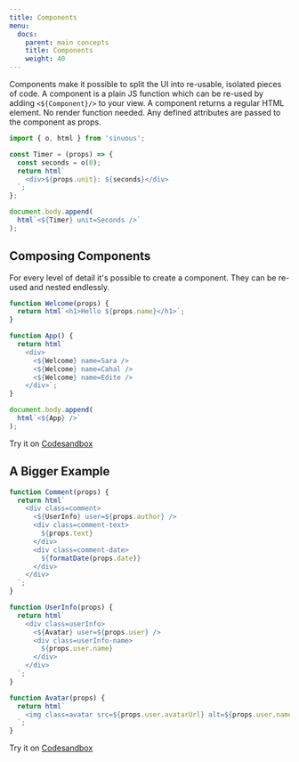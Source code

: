 ```yaml
---
title: Components
menu:
  docs:
    parent: main concepts
    title: Components
    weight: 40
---
```


Components make it possible to split the UI into re-usable, isolated pieces of code. A component is a plain JS function which can be re-used by adding `<${Component}/>` to your view. A component returns a regular HTML element. No render function needed. Any defined attributes are passed to the component as props. 

```js
import { o, html } from 'sinuous';

const Timer = (props) => {
  const seconds = o(0);
  return html`
    <div>${props.unit}: ${seconds}</div>
  `;
};

document.body.append(
  html`<${Timer} unit=Seconds />`
);
```

## Composing Components

For every level of detail it's possible to create a component. They can be re-used and nested endlessly.

```js
function Welcome(props) {
  return html`<h1>Hello ${props.name}</h1>`;
}

function App() {
  return html`
    <div>
      <${Welcome} name=Sara />
      <${Welcome} name=Cahal />
      <${Welcome} name=Edite />
    </div>`;
}

document.body.append(
  html`<${App} />`
);
```

Try it on [Codesandbox](https://codesandbox.io/s/sinuous-components-nvxrt)

## A Bigger Example

```js
function Comment(props) {
  return html`
    <div class=comment>
      <${UserInfo} user=${props.author} />
      <div class=comment-text>
        ${props.text}
      </div>
      <div class=comment-date>
        ${formatDate(props.date)}
      </div>
    </div>
  `;
}

function UserInfo(props) {
  return html`
    <div class=userInfo>
      <${Avatar} user=${props.user} />
      <div class=userInfo-name>
        ${props.user.name}
      </div>
    </div>
  `;
}

function Avatar(props) {
  return html`
    <img class=avatar src=${props.user.avatarUrl} alt=${props.user.name} />
  `;
}
```

Try it on [Codesandbox](https://codesandbox.io/s/sinuous-components-904kz)
